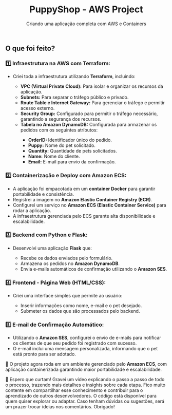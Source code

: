 <!DOCTYPE html>
<html lang="en">
<head>
    <meta charset="UTF-8">
    <meta name="viewport" content="width=device-width, initial-scale=1.0">
    <link rel="stylesheet" href="style.css">
</head>
<body>
    <div class="container">
        <header>
            <h1>PuppyShop - AWS Project</h1>
            <p class="subtitle">Criando uma aplicação completa com AWS e Containers</p>
        </header>
        <section>
            <h2>O que foi feito?</h2>
            <div class="step">
                <h3>1️⃣ Infraestrutura na AWS com Terraform:</h3>
                <ul>
                    <li>Criei toda a infraestrutura utilizando <strong>Terraform</strong>, incluindo:</li>
                    <ul>
                        <li><strong>VPC (Virtual Private Cloud):</strong> Para isolar e organizar os recursos da aplicação.</li>
                        <li><strong>Subnets:</strong> Para separar o tráfego público e privado.</li>
                        <li><strong>Route Table e Internet Gateway:</strong> Para gerenciar o tráfego e permitir acesso externo.</li>
                        <li><strong>Security Group:</strong> Configurado para permitir o tráfego necessário, garantindo a segurança dos recursos.</li>
                        <li><strong>Tabela no Amazon DynamoDB:</strong> Configurada para armazenar os pedidos com os seguintes atributos:</li>
                        <ul>
                            <li><strong>OrderID:</strong> Identificador único do pedido.</li>
                            <li><strong>Puppy:</strong> Nome do pet solicitado.</li>
                            <li><strong>Quantity:</strong> Quantidade de pets solicitados.</li>
                            <li><strong>Name:</strong> Nome do cliente.</li>
                            <li><strong>Email:</strong> E-mail para envio da confirmação.</li>
                        </ul>
                    </ul>
                </ul>
            </div>
            <div class="step">
                <h3>2️⃣ Containerização e Deploy com Amazon ECS:</h3>
                <ul>
                    <li>A aplicação foi empacotada em um <strong>container Docker</strong> para garantir portabilidade e consistência.</li>
                    <li>Registrei a imagem no <strong>Amazon Elastic Container Registry (ECR)</strong>.</li>
                    <li>Configurei um serviço no <strong>Amazon ECS (Elastic Container Service)</strong> para rodar a aplicação.</li>
                    <li>A infraestrutura gerenciada pelo ECS garante alta disponibilidade e escalabilidade.</li>
                </ul>
            </div>
            <div class="step">
                <h3>3️⃣ Backend com Python e Flask:</h3>
                <ul>
                    <li>Desenvolvi uma aplicação <strong>Flask</strong> que:</li>
                    <ul>
                        <li>Recebe os dados enviados pelo formulário.</li>
                        <li>Armazena os pedidos no <strong>Amazon DynamoDB</strong>.</li>
                        <li>Envia e-mails automáticos de confirmação utilizando o <strong>Amazon SES</strong>.</li>
                    </ul>
                </ul>
            </div>
            <div class="step">
                <h3>4️⃣ Frontend - Página Web (HTML/CSS):</h3>
                <ul>
                    <li>Criei uma interface simples que permite ao usuário:</li>
                    <ul>
                        <li>Inserir informações como nome, e-mail e o pet desejado.</li>
                        <li>Submeter os dados que são processados pelo backend.</li>
                    </ul>
                </ul>
            </div>
            <div class="step">
                <h3>5️⃣ E-mail de Confirmação Automático:</h3>
                <ul>
                    <li>Utilizando o <strong>Amazon SES</strong>, configurei o envio de e-mails para notificar os clientes de que seu pedido foi registrado com sucesso.</li>
                    <li>O e-mail inclui uma mensagem personalizada, informando que o pet está pronto para ser adotado.</li>
                </ul>
            </div>
        </section>
        <footer>
            <p>🚀 O projeto agora roda em um ambiente gerenciado pelo <strong>Amazon ECS</strong>, com aplicação containerizada garantindo maior portabilidade e escalabilidade.</p>
            <p>📢 Espero que curtam! Gravei um vídeo explicando o passo a passo de todo o processo, trazendo mais detalhes e insights sobre cada etapa. Fico muito contente em compartilhar esse                     conhecimento e contribuir para o aprendizado de outros desenvolvedores. O código está disponível para quem quiser explorar ou adaptar. Caso tenham dúvidas ou sugestões, será um                   prazer trocar ideias nos comentários. Obrigado!</p>
        </footer>
    </div>
</body>
</html>
